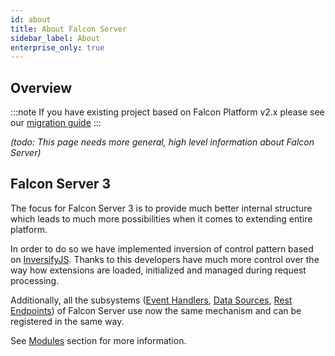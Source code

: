 ```yaml
---
id: about
title: About Falcon Server
sidebar_label: About
enterprise_only: true
---
```


## Overview

:::note If you have existing project based on Falcon Platform v2.x please see our [migration guide](./migration-guide.md)
:::

_(todo: This page needs more general, high level information about Falcon Server)_

## Falcon Server 3

The focus for Falcon Server 3 is to provide much better internal structure which leads to much more possibilities when it comes to extending entire platform.

In order to do so we have implemented inversion of control pattern based on [InversifyJS](https://github.com/inversify/InversifyJS). Thanks to this developers have much more control over the way how extensions are loaded, initialized and managed during request processing.

Additionally, all the subsystems ([Event Handlers](./modules/common-services/event-handlers.md), [Data Sources](./modules/common-services/data-sources.md), [Rest Endpoints](./modules/common-services/rest-endpoints.md)) of Falcon Server use now the same mechanism and can be registered in the same way.

See [Modules](./modules/about.md) section for more information.
